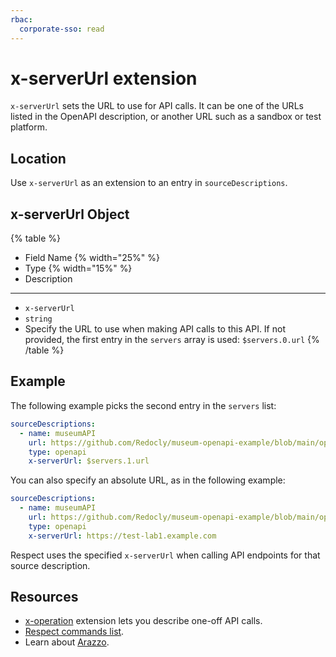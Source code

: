 ```yaml
---
rbac:
  corporate-sso: read
---
```

# x-serverUrl extension

`x-serverUrl` sets the URL to use for API calls.
It can be one of the URLs listed in the OpenAPI description, or another URL such as a sandbox or test platform.

## Location

Use `x-serverUrl` as an extension to an entry in `sourceDescriptions`.

## x-serverUrl Object

{% table %}
* Field Name {% width="25%" %}
* Type {% width="15%" %}
* Description
---
* `x-serverUrl`
* `string`
* Specify the URL to use when making API calls to this API.
  If not provided, the first entry in the `servers` array is used: `$servers.0.url`
{% /table %}

## Example

The following example picks the second entry in the `servers` list:

```yaml
sourceDescriptions:
  - name: museumAPI
    url: https://github.com/Redocly/museum-openapi-example/blob/main/openapi.yaml
    type: openapi
    x-serverUrl: $servers.1.url
```

You can also specify an absolute URL, as in the following example:

```yaml
sourceDescriptions:
  - name: museumAPI
    url: https://github.com/Redocly/museum-openapi-example/blob/main/openapi.yaml
    type: openapi
    x-serverUrl: https://test-lab1.example.com
```

Respect uses the specified `x-serverUrl` when calling API endpoints for that source description.

## Resources

- [x-operation](./x-operation.md) extension lets you describe one-off API calls.
- [Respect commands list](../commands/index.md).
- Learn about [Arazzo](../../../learn/arazzo/what-is-arazzo.md).

